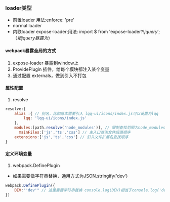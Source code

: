 ### loader类型
- 前置loader 用法:enforce: 'pre'
- normal loader
- 内联loader expose-loader;用法: import $ from 'expose-loader?$!jquery';（把jquery暴露为$）


#### webpack暴露全局的方式
1. expose-loader 暴露到window上
2. ProvidePlugin 插件，给每个模块都注入某个变量
3. 通过配置 externals，做到引入不打包

#### 属性配置
1. resolve
```javascript
resolve:{
    alias :{ // 别名，比如原本需要引入 lqq-ui/icons/index.js可以设置为lqq
        lqq: 'lqq-ui/icons/index.js'
    },
    modules:[path.resolve('node_modules')], // 限制查找范围为node_modules。也可以往数组中添加多个访问源
      mainFiles:['js','ts','css'] // 主入口查询文件后缀顺序
    extensions:['js','ts','css'] // 引入文件扩展名查找顺序
}
```
#### 定义环境变量
1. webpack.DefinePlugin
- 如果需要做字符串替换，通用方式为JSON.stringify('dev')
```javascript
webpack.DefinePlugin({
    DEV:"'dev'" // 这里需要字符串替换 console.log(DEV)相当于console.log('dev')
})
```
